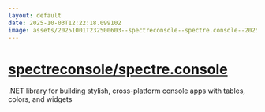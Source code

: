 ```yaml
---
layout: default
date: 2025-10-03T12:22:18.099102
image: assets/20251001T232500603--spectreconsole--spectre.console--20251001T232701024--cropped.png
---
```


# [spectreconsole/spectre.console](https://github.com/spectreconsole/spectre.console)

.NET library for building stylish, cross-platform console apps with tables, colors, and widgets
